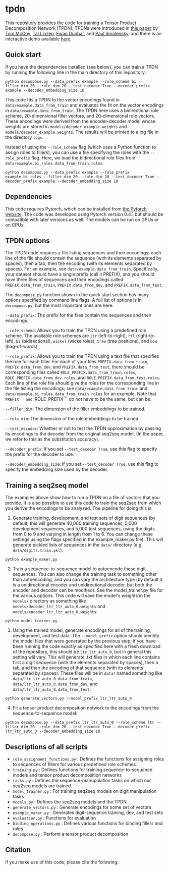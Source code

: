 # tpdn

This repository provides the code for training a Tensor Product Decomposition Network (TPDN). TPDNs were introduced in [this paper]() by [Tom McCoy](https://tommccoy1.github.io/), [Tal Linzen](http://tallinzen.net/), [Ewan Dunbar](http://www.linguist.univ-paris-diderot.fr/~edunbar/), and [Paul Smolensky](https://www.microsoft.com/en-us/research/people/psmo/), and there is an interactive demo available [here]().


## Quick start

If you have the dependencies installed (see below), you can train a TPDN by running the following line in the main directory of this repository:

```
python decompose.py --data_prefix example --role_scheme bi --filler_dim 20 --role_dim 20 --test_decoder True --decoder_prefix example --decoder_embedding_size 10
```

This code fits a TPDN to the vector encodings found in ```data/example.data_from_train``` and evaluates the fit on the vector encodings in ```data/example.data_from_train```. The TPDN here uses a bidirectional role scheme, 20-dimensional filler vectors, and 20-dimensional role vectors. These encodings were derived from the encoder-decoder model whose weights are stored in ```models/decoder_example.weights``` and ```models/decoder_example.weights```. The results will be printed to a log file in the directory ```logs```. 

Instead of using the ```--role_scheme``` flag (which uses a Python function to assign roles to fillers), you can use a file specifying the roles with the ```--role_prefix``` flag. Here, we load the bidirectional role files from ```data/example.bi_roles.data_from_train.roles```:

```
python decompose.py --data_prefix example --role_prefix example.bi_roles --filler_dim 20 --role_dim 20 --test_decoder True --decoder_prefix example --decoder_embedding_size 10
```

## Dependencies

This code requires Pytorch, which can be installed from [the Pytorch website](https://pytorch.org/). The code was developed using Pytorch version 0.4.1 but should be compatible with later versions as well. The models can be run on GPUs or on CPUs.


## TPDN options

The TPDN code requires a file listing sequences and their encodings; each line of the file should contain the sequence (with its elements separated by spaces), then a tab, then the encoding (with its elements separated by spaces). For an example, see ```data/example.data_from_train```. Specifically, your dataset should have a single prefix (call it PREFIX), and you should have three files of sequences and their encodings called ```PREFIX.data_from_train```, ```PREFIX.data_from_dev```, and ```PREFIX.data_from_test```.

The ```decompose.py``` function shown in the quick start section has many options specified by command line flags. A full list of options is in ```decompose.py```, but the most important ones are here:

```--data_prefix```: The prefix for the files contain the sequences and their encodings.

```--role_scheme```: Allows you to train the TPDN using a predefined role scheme. The available role schemes are ```ltr``` (left-to-right), ```rtl``` (right-to-left), ```bi``` (bidirectional), ```wickel``` (wickelroles), ```tree``` (tree positions), and ```bow``` (bag-of-words).

```--role_prefix```: Allows you to train the TPDN using a text file that specifies the role for each filler. For each of your files ```PREFIX.data_from_train```, ```PREFIX.data_from_dev```, and ```PREFIX.data_from_test```, there should be corresponding files called ```ROLE_PREFIX.data_from_train.roles```, ```ROLE_PREFIX.data_from_dev.roles```, and ```ROLE_PREFIX.data_from_test.roles```. Each line of the role file should give the roles for the corresponding line in the file listing the encodings; see ```data/example.data_from_train``` and ```data/example.bi_roles.data_from_train.roles``` for an example. Note that ```PREFIX`` and ```ROLE_PREFIX``` do not have to be the same, but can be.

```--filler_dim```: The dimension of the filler embeddings to be trained.

```--role_dim```: The dimension of the role embeddings to be trained.

```--test_decoder```: Whether or not to test the TPDN approximation by passing its encodings to the decoder from the original seq2seq model. (In the paper, we refer to this as the substitution accuracy).

```--decoder_prefix```: If you set ```--test_decoder True```, use this flag to specify the prefix for the decoder to use.

```--decoder_embedding_size```: If you set ```--test_decoder True```, use this flag to specify the embedding size used by the decoder.



## Training a seq2seq model

The examples above show how to run a TPDN on a file of vectors that you provide. It is also possible to use this code to train the seq2seq from which you derive the encodings to be analyzed. The pipeline for doing this is:

1) Generate training, development, and test sets of digit sequences (by default, this will generate 40,000 training sequences, 5,000 development sequences, and 5,000 test sequences, using the digits from 0 to 9 and varying in length from 1 to 6. You can change these settings using the flags specified in the example_maker.py file). This will generate pickled lists of sequences in the ```data/``` directory (e.g. ```data/digits.train.pkl```):
```
python example_maker.py
```

2) Train a sequence-to-sequence model to autoencode these digit sequences. You can also change the training task to something other than autoencoding, and you can vary the architecture type (by default it is a unidirectional encoder and unidirectional decoder, but both the encoder and decoder can be modified). See the model_trainer.py file for the various options. This code will save the model's weights in the ```models/``` directory as something like ```models/decoder_ltr_ltr_auto_0.weights``` and ```models/encoder_ltr_ltr_auto_0.weights```:

```
python model_trainer.py
```

3) Using the trained model, generate encodings for all of the training, development, and test data. The ```--model_prefix``` option should identify the model files that were generated by the previous step; if you have been running the code exactly as specified here with a fresh download of the repository, this should be ```ltr_ltr_auto_0```, but in general this setting will vary. This will generate .txt files in which each line contains first a digit sequence (with the elements separated by spaces), then a tab, and then the encoding of that sequence (with its elements separated by spaces). These files will be in ```data/``` named something like ```data/ltr_ltr_auto_0.data_from_train```, ```data/ltr_ltr_auto_0.data_from_dev```, and ```data/ltr_ltr_auto_0.data_from_test```:

```
python generate_vectors.py --model_prefix ltr_ltr_auto_0
```

4) Fit a tensor product decomposition network to the encodings from the sequence-to-sequence model:
```
python decompose.py --data_prefix ltr_ltr_auto_0 --role_scheme ltr --filler_dim 20 --role_dim 20 --test_decoder True --decoder_prefix ltr_ltr_auto_0 --decoder_embedding_size 10
```
## Descriptions of all scripts

* ```role_assignment_functions.py``` : Defines the functions for assigning roles to sequences of fillers for various predefined role schemes.
* ```training.py``` : Defines functions for training sequence-to-sequence models and tensor product decomposition networks
* ```tasks.py``` : Defines the sequence-manupulation tasks on which our seq2seq models are trained.
* ```model_trainer.py``` : For training seq2seq models on digit manipulation tasks
* ```models.py``` : Defines the seq2seq models and the TPDN
* ```generate_vectors.py``` : Generate encodings for some set of vectors
* ```example_maker.py``` : Generates digit-sequence training, dev, and test sets
* ```evaluation.py``` : Functions for evaluation
* ```binding_operations.py``` : Defines various functions for binding fillers and roles
* ```decompose.py``` : Perform a tensor product decomposition


## Citation

If you make use of this code, please cite the following:



